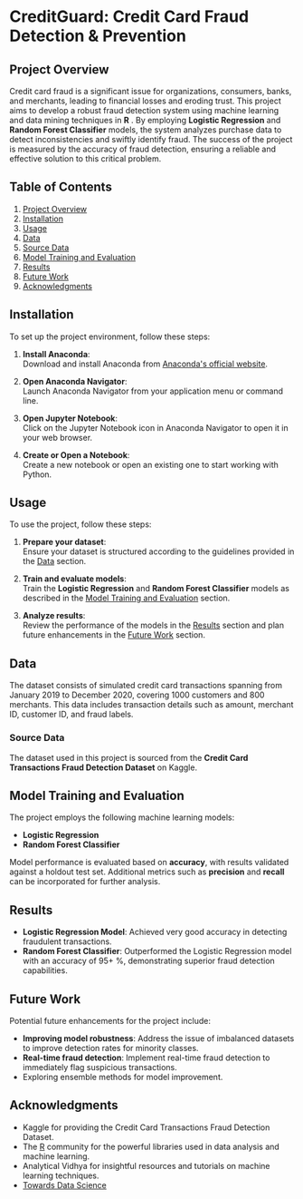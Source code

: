 # CreditGuard:  Credit Card Fraud Detection & Prevention

## Project Overview

Credit card fraud is a significant issue for organizations, consumers, banks, and merchants, leading to financial losses and eroding trust. This project aims to develop a robust fraud detection system using machine learning and data mining techniques in **R** . By employing **Logistic Regression** and **Random Forest Classifier** models, the system analyzes purchase data to detect inconsistencies and swiftly identify fraud. The success of the project is measured by the accuracy of fraud detection, ensuring a reliable and effective solution to this critical problem.


## Table of Contents
1. [Project Overview](#project-overview)
2. [Installation](#installation)
3. [Usage](#usage)
4. [Data](#data)
5. [Source Data](#source-data)
6. [Model Training and Evaluation](#model-training-and-evaluation)
7. [Results](#results)
8. [Future Work](#future-work)
9. [Acknowledgments](#acknowledgments)

## Installation
To set up the project environment, follow these steps:

1. **Install Anaconda**:  
   Download and install Anaconda from [Anaconda's official website](https://www.anaconda.com/products/individual).

2. **Open Anaconda Navigator**:  
   Launch Anaconda Navigator from your application menu or command line.

3. **Open Jupyter Notebook**:  
   Click on the Jupyter Notebook icon in Anaconda Navigator to open it in your web browser.

4. **Create or Open a Notebook**:  
   Create a new notebook or open an existing one to start working with Python.

## Usage
To use the project, follow these steps:

1. **Prepare your dataset**:  
   Ensure your dataset is structured according to the guidelines provided in the [Data](#data) section.

2. **Train and evaluate models**:  
   Train the **Logistic Regression** and **Random Forest Classifier** models as described in the [Model Training and Evaluation](#model-training-and-evaluation) section.

3. **Analyze results**:  
   Review the performance of the models in the [Results](#results) section and plan future enhancements in the [Future Work](#future-work) section.

## Data
The dataset consists of simulated credit card transactions spanning from January 2019 to December 2020, covering 1000 customers and 800 merchants. This data includes transaction details such as amount, merchant ID, customer ID, and fraud labels.

### Source Data
The dataset used in this project is sourced from the **Credit Card Transactions Fraud Detection Dataset** on Kaggle.

## Model Training and Evaluation
The project employs the following machine learning models:

- **Logistic Regression**
- **Random Forest Classifier**

Model performance is evaluated based on **accuracy**, with results validated against a holdout test set. Additional metrics such as **precision** and **recall** can be incorporated for further analysis.

## Results
- **Logistic Regression Model**: Achieved very good accuracy in detecting fraudulent transactions.
- **Random Forest Classifier**: Outperformed the Logistic Regression model with an accuracy of 95+ %, demonstrating superior fraud detection capabilities.

## Future Work
Potential future enhancements for the project include:

- **Improving model robustness**: Address the issue of imbalanced datasets to improve detection rates for minority classes.
- **Real-time fraud detection**: Implement real-time fraud detection to immediately flag suspicious transactions.
- Exploring ensemble methods for model improvement.
  
## Acknowledgments
- Kaggle for providing the Credit Card Transactions Fraud Detection Dataset.
- The [R](https://www.r-project.org/) community for the powerful libraries used in data analysis and machine learning.
- Analytical Vidhya for insightful resources and tutorials on machine learning techniques.
- [Towards Data Science](https://towardsdatascience.com/) 

